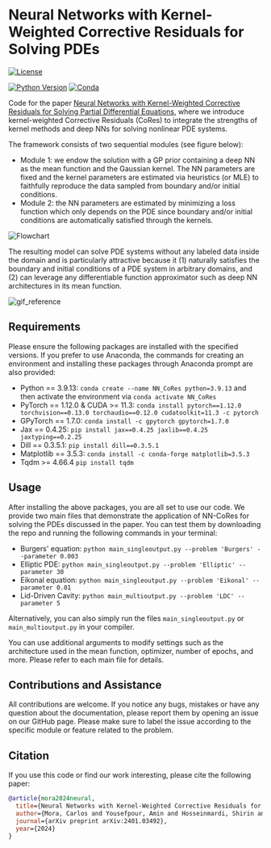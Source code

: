 # Neural Networks with Kernel-Weighted Corrective Residuals for Solving PDEs
[![License](https://img.shields.io/badge/license-MIT-green.svg)](LICENSE)

[![Python Version](https://img.shields.io/badge/python-3.9-blue.svg)](https://www.python.org/downloads/)
[![Conda](https://img.shields.io/conda/v/gpytorch/gpytorch.svg)](https://anaconda.org/gpytorch/gpytorch)

Code for the paper [Neural Networks with Kernel-Weighted Corrective Residuals for Solving Partial Differential Equations](https://arxiv.org/abs/2401.03492), where we introduce kernel-weighted Corrective Residuals (CoRes) to integrate the strengths of kernel methods and deep NNs for solving nonlinear PDE systems.

The framework consists of two sequential modules (see figure below):
- Module 1: we endow the solution with a GP prior containing a deep NN as the mean function and the Gaussian kernel. The NN parameters are fixed and the kernel parameters are estimated via heuristics (or MLE) to faithfully reproduce the data sampled from boundary and/or initial conditions.
- Module 2: the NN parameters are estimated by minimizing a loss function which only depends on the PDE since boundary and/or initial conditions are automatically satisfied through the kernels.

![Flowchart](https://github.com/Bostanabad-Research-Group/GP-for-pde-solving/assets/102708675/f951e586-730d-401e-9658-582b457bd51c)

The resulting model can solve PDE systems without any labeled data inside the domain and is particularly attractive because it (1) naturally satisfies the boundary and initial conditions of a PDE system in arbitrary domains, and (2) can leverage any differentiable function approximator such as deep NN architectures in its mean function.

![gif_reference](https://github.com/Bostanabad-Research-Group/GP-for-pde-solving/assets/102708675/215358e1-0563-44d7-b69b-6db621ff4649)

## Requirements
Please ensure the following packages are installed with the specified versions. If you prefer to use Anaconda, the commands for creating an environment and installing these packages through Anaconda prompt are also provided:
- Python == 3.9.13: `conda create --name NN_CoRes python=3.9.13` and then activate the environment via `conda activate NN_CoRes`
- PyTorch == 1.12.0 & CUDA >= 11.3: `conda install pytorch==1.12.0 torchvision==0.13.0 torchaudio==0.12.0 cudatoolkit=11.3 -c pytorch`
- GPyTorch == 1.7.0: `conda install -c gpytorch gpytorch=1.7.0`
- Jax == 0.4.25: `pip install jax==0.4.25 jaxlib==0.4.25 jaxtyping==0.2.25`
- Dill == 0.3.5.1: `pip install dill==0.3.5.1`
- Matplotlib == 3.5.3: `conda install -c conda-forge matplotlib=3.5.3`
- Tqdm >= 4.66.4 `pip install tqdm`

## Usage
After installing the above packages, you are all set to use our code. We provide two main files that demonstrate the application of NN-CoRes for solving the PDEs discussed in the paper.
You can test them by downloading the repo and running the following commands in your terminal:
- Burgers' equation: `python main_singleoutput.py --problem 'Burgers' --parameter 0.003`
- Elliptic PDE: `python main_singleoutput.py --problem 'Elliptic' --parameter 30`
- Eikonal equation: `python main_singleoutput.py --problem 'Eikonal' --parameter 0.01`
- Lid-Driven Cavity: `python main_multioutput.py --problem 'LDC' --parameter 5`

Alternatively, you can also simply run the files `main_singleoutput.py` or `main_multioutput.py` in your compiler.

You can use additional arguments to modify settings such as the architecture used in the mean function, optimizer, number of epochs, and more. Please refer to each main file for details.

## Contributions and Assistance
All contributions are welcome. If you notice any bugs, mistakes or have any question about the documentation, please report them by opening an issue on our GitHub page. Please make sure to label the issue according to the specific module or feature related to the problem.

## Citation
If you use this code or find our work interesting, please cite the following paper:
```bibtex
@article{mora2024neural,
  title={Neural Networks with Kernel-Weighted Corrective Residuals for Solving Partial Differential Equations},
  author={Mora, Carlos and Yousefpour, Amin and Hosseinmardi, Shirin and Bostanabad, Ramin},
  journal={arXiv preprint arXiv:2401.03492},
  year={2024}
}
